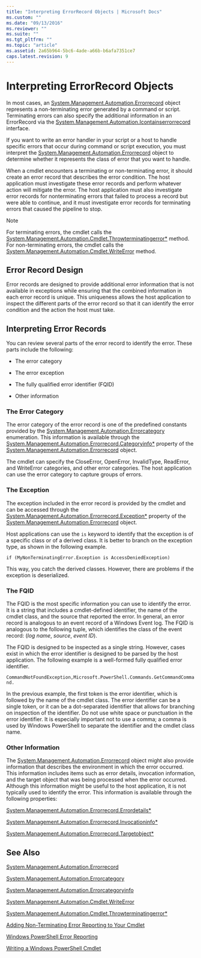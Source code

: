 ```yaml
---
title: "Interpreting ErrorRecord Objects | Microsoft Docs"
ms.custom: ""
ms.date: "09/13/2016"
ms.reviewer: ""
ms.suite: ""
ms.tgt_pltfrm: ""
ms.topic: "article"
ms.assetid: 2a65b964-5bc6-4ade-a66b-b6afa7351ce7
caps.latest.revision: 9
---
```

# Interpreting ErrorRecord Objects

In most cases, an [System.Management.Automation.Errorrecord](/dotnet/api/System.Management.Automation.ErrorRecord) object represents a non-terminating error generated by a command or script. Terminating errors can also specify the additional information in an ErrorRecord via the [System.Management.Automation.Icontainserrorrecord](/dotnet/api/System.Management.Automation.IContainsErrorRecord) interface.

If you want to write an error handler in your script or a host to handle specific errors that occur during command or script execution, you must interpret the [System.Management.Automation.Errorrecord](/dotnet/api/System.Management.Automation.ErrorRecord) object to determine whether it represents the class of error that you want to handle.

When a cmdlet encounters a terminating or non-terminating error, it should create an error record that describes the error condition. The host application must investigate these error records and perform whatever action will mitigate the error. The host application must also investigate error records for nonterminating errors that failed to process a record but were able to continue, and it must investigate error records for terminating errors that caused the pipeline to stop.

> [!NOTE]
> For terminating errors, the cmdlet calls the [System.Management.Automation.Cmdlet.Throwterminatingerror*](/dotnet/api/System.Management.Automation.Cmdlet.ThrowTerminatingError) method. For non-terminating errors, the cmdlet calls the [System.Management.Automation.Cmdlet.WriteError](/dotnet/api/System.Management.Automation.Cmdlet.WriteError) method.

## Error Record Design

Error records are designed to provide additional error information that is not available in exceptions while ensuring that the combined information in each error record is unique. This uniqueness allows the host application to inspect the different parts of the error record so that it can identify the error condition and the action the host must take.

## Interpreting Error Records

You can review several parts of the error record to identify the error. These parts include the following:

- The error category

- The error exception

- The fully qualified error identifier (FQID)

- Other information

### The Error Category

The error category of the error record is one of the predefined constants provided by the [System.Management.Automation.Errorcategory](/dotnet/api/System.Management.Automation.ErrorCategory) enumeration. This information  is available through the [System.Management.Automation.Errorrecord.Categoryinfo*](/dotnet/api/System.Management.Automation.ErrorRecord.CategoryInfo) property of the [System.Management.Automation.Errorrecord](/dotnet/api/System.Management.Automation.ErrorRecord) object.

The cmdlet can specify the CloseError, OpenError, InvalidType, ReadError, and WriteError categories, and other error categories. The host application can use the error category to capture groups of errors.

### The Exception

The exception included in the error record is provided by the cmdlet and can be accessed through the [System.Management.Automation.Errorrecord.Exception*](/dotnet/api/System.Management.Automation.ErrorRecord.Exception) property of the [System.Management.Automation.Errorrecord](/dotnet/api/System.Management.Automation.ErrorRecord) object.

Host applications can use the `is` keyword to identify that the exception is of a specific class or of a derived class. It is better to branch on the exception type, as shown in the following example.

`if (MyNonTerminatingError.Exception is AccessDeniedException)`

This way, you catch the derived classes. However, there are problems if the exception is deserialized.

### The FQID

The FQID is the most specific information you can use to identify the error. It is a string that includes a cmdlet-defined identifier, the name of the cmdlet class, and the source that reported the error. In general, an error record is analogous to an event record of a Windows Event log. The FQID is analogous to the following tuple, which identifies the class of the event record: (*log name*, *source*, *event ID*).

The FQID is designed to be inspected as a single string. However, cases exist in which the error identifier is designed to be parsed by the host application. The following example is a well-formed fully qualified error identifier.

`CommandNotFoundException,Microsoft.PowerShell.Commands.GetCommandCommand.`

In the previous example, the first token is the error identifier, which is followed by the name of the cmdlet class. The error identifier can be a single token, or it can be a dot-separated identifier that allows for branching on inspection of the identifier. Do not use white space or punctuation in the error identifier. It is especially important not to use a comma; a comma is used by Windows PowerShell to separate the identifier and the cmdlet class name.

### Other Information

The [System.Management.Automation.Errorrecord](/dotnet/api/System.Management.Automation.ErrorRecord) object might also provide information that describes the environment in which the error occurred. This information includes items such as error details, invocation information, and the target object that was being processed when the error occurred. Although this information might be useful to the host application, it is not typically used to identify the error. This information is available through the following properties:

[System.Management.Automation.Errorrecord.Errordetails*](/dotnet/api/System.Management.Automation.ErrorRecord.ErrorDetails)

[System.Management.Automation.Errorrecord.Invocationinfo*](/dotnet/api/System.Management.Automation.ErrorRecord.InvocationInfo)

[System.Management.Automation.Errorrecord.Targetobject*](/dotnet/api/System.Management.Automation.ErrorRecord.TargetObject)

## See Also

[System.Management.Automation.Errorrecord](/dotnet/api/System.Management.Automation.ErrorRecord)

[System.Management.Automation.Errorcategory](/dotnet/api/System.Management.Automation.ErrorCategory)

[System.Management.Automation.Errorcategoryinfo](/dotnet/api/System.Management.Automation.ErrorCategoryInfo)

[System.Management.Automation.Cmdlet.WriteError](/dotnet/api/System.Management.Automation.Cmdlet.WriteError)

[System.Management.Automation.Cmdlet.Throwterminatingerror*](/dotnet/api/System.Management.Automation.Cmdlet.ThrowTerminatingError)

[Adding Non-Terminating Error Reporting to Your Cmdlet](./adding-non-terminating-error-reporting-to-your-cmdlet.md)

[Windows PowerShell Error Reporting](./error-reporting-concepts.md)

[Writing a Windows PowerShell Cmdlet](./writing-a-windows-powershell-cmdlet.md)
